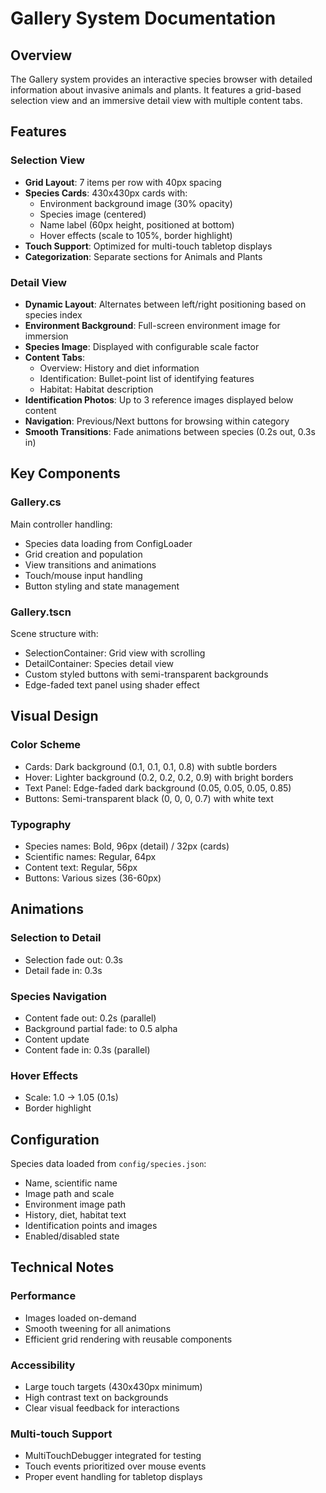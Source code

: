 # Gallery System Documentation

## Overview

The Gallery system provides an interactive species browser with detailed information about invasive animals and plants. It features a grid-based selection view and an immersive detail view with multiple content tabs.

## Features

### Selection View
- **Grid Layout**: 7 items per row with 40px spacing
- **Species Cards**: 430x430px cards with:
  - Environment background image (30% opacity)
  - Species image (centered)
  - Name label (60px height, positioned at bottom)
  - Hover effects (scale to 105%, border highlight)
- **Touch Support**: Optimized for multi-touch tabletop displays
- **Categorization**: Separate sections for Animals and Plants

### Detail View
- **Dynamic Layout**: Alternates between left/right positioning based on species index
- **Environment Background**: Full-screen environment image for immersion
- **Species Image**: Displayed with configurable scale factor
- **Content Tabs**:
  - Overview: History and diet information
  - Identification: Bullet-point list of identifying features
  - Habitat: Habitat description
- **Identification Photos**: Up to 3 reference images displayed below content
- **Navigation**: Previous/Next buttons for browsing within category
- **Smooth Transitions**: Fade animations between species (0.2s out, 0.3s in)

## Key Components

### Gallery.cs
Main controller handling:
- Species data loading from ConfigLoader
- Grid creation and population
- View transitions and animations
- Touch/mouse input handling
- Button styling and state management

### Gallery.tscn
Scene structure with:
- SelectionContainer: Grid view with scrolling
- DetailContainer: Species detail view
- Custom styled buttons with semi-transparent backgrounds
- Edge-faded text panel using shader effect

## Visual Design

### Color Scheme
- Cards: Dark background (0.1, 0.1, 0.1, 0.8) with subtle borders
- Hover: Lighter background (0.2, 0.2, 0.2, 0.9) with bright borders
- Text Panel: Edge-faded dark background (0.05, 0.05, 0.05, 0.85)
- Buttons: Semi-transparent black (0, 0, 0, 0.7) with white text

### Typography
- Species names: Bold, 96px (detail) / 32px (cards)
- Scientific names: Regular, 64px
- Content text: Regular, 56px
- Buttons: Various sizes (36-60px)

## Animations

### Selection to Detail
- Selection fade out: 0.3s
- Detail fade in: 0.3s

### Species Navigation
- Content fade out: 0.2s (parallel)
- Background partial fade: to 0.5 alpha
- Content update
- Content fade in: 0.3s (parallel)

### Hover Effects
- Scale: 1.0 → 1.05 (0.1s)
- Border highlight

## Configuration

Species data loaded from `config/species.json`:
- Name, scientific name
- Image path and scale
- Environment image path
- History, diet, habitat text
- Identification points and images
- Enabled/disabled state

## Technical Notes

### Performance
- Images loaded on-demand
- Smooth tweening for all animations
- Efficient grid rendering with reusable components

### Accessibility
- Large touch targets (430x430px minimum)
- High contrast text on backgrounds
- Clear visual feedback for interactions

### Multi-touch Support
- MultiTouchDebugger integrated for testing
- Touch events prioritized over mouse events
- Proper event handling for tabletop displays 